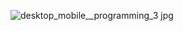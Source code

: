 ![desktop_mobile__programming_3 jpg](https://github.com/user-attachments/assets/1b41f52d-4efd-4dd5-a7eb-27e4005ea5df)
